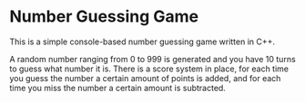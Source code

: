 # Number Guessing Game
This is a simple console-based number guessing game written in C++.  

A random number ranging from 0 to 999 is generated and you have 10 turns to guess what number it is.
There is a score system in place, for each time you guess the number a certain amount of points is added, and for each time you miss the number a certain amount is subtracted.
